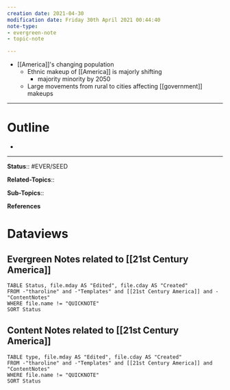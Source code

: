 ```yaml
---
creation date: 2021-04-30
modification date: Friday 30th April 2021 00:44:40
note-type: 
- evergreen-note
- topic-note

---
```

- [[America]]'s changing population
    - Ethnic makeup of [[America]] is majorly shifting
        - majority minority by 2050
    - Large movements from rural to cities affecting [[government]] makeups


---
# Outline
- 

---

**Status**:: #EVER/SEED

**Related-Topics**:: 
	
**Sub-Topics**::
	
**References**

# Dataviews 
## Evergreen Notes related to [[21st Century America]]
```dataview
TABLE Status, file.mday AS "Edited", file.cday AS "Created"
FROM -"tharoline" and -"Templates" and [[21st Century America]] and -"ContentNotes"
WHERE file.name != "QUICKNOTE"
SORT Status
```
## Content Notes related to [[21st Century America]]
```dataview
TABLE type, file.mday AS "Edited", file.cday AS "Created"
FROM -"tharoline" and -"Templates" and [[21st Century America]] and "ContentNotes"
WHERE file.name != "QUICKNOTE"
SORT Status
```